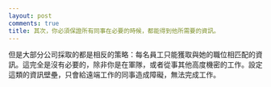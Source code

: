 ```yaml
---
layout: post
comments: true
title: 其次，你必須保證所有同事在必要的時候，都能得到他所需要的資訊。
---
```




但是大部分公司採取的都是相反的策略：每名員工只能獲取與她的職位相匹配的資訊。這完全是沒有必要的，除非你是在軍隊，或者從事其他高度機密的工作。設定這類的資訊壁壘，只會給遠端工作的同事造成障礙，無法完成工作。

